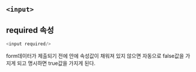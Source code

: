 `<input>`
----
<h2>required 속성</h2>

```js
<input required/>
```
form데이터가 제출되기 전에 
안에 속성값이 채워져 있지 않으면 자동으로 false값을 가지게 되고 명시하면 true값을 가지게 된다.